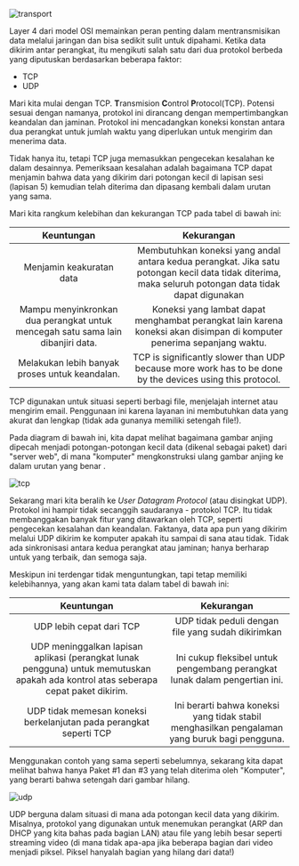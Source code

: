 ![transport](https://raw.githubusercontent.com/yingcrackerhades/cybersec-module/main/Pre%20Security/Network%20Fundamental/Model%20OSI/Image/transport.png)

Layer 4 dari model OSI memainkan peran penting dalam mentransmisikan data melalui jaringan dan bisa sedikit sulit untuk dipahami. Ketika data dikirim antar perangkat, itu mengikuti salah satu dari dua protokol berbeda yang diputuskan berdasarkan beberapa faktor:
* TCP
* UDP

Mari kita mulai dengan TCP. **T**ransmision **C**ontrol **P**rotocol(TCP). Potensi sesuai dengan namanya, protokol ini dirancang dengan mempertimbangkan keandalan dan jaminan. Protokol ini mencadangkan koneksi konstan antara dua perangkat untuk jumlah waktu yang diperlukan untuk mengirim dan menerima data.

Tidak hanya itu, tetapi TCP juga memasukkan pengecekan kesalahan ke dalam desainnya. Pemeriksaan kesalahan adalah bagaimana TCP dapat menjamin bahwa data yang dikirim dari potongan kecil di lapisan sesi (lapisan 5) kemudian telah diterima dan dipasang kembali dalam urutan yang sama.

Mari kita rangkum kelebihan dan kekurangan TCP pada tabel di bawah ini:

|Keuntungan|Kekurangan|
|:--------:|:--------:|
|Menjamin keakuratan data|Membutuhkan koneksi yang andal antara kedua perangkat. Jika satu potongan kecil data tidak diterima, maka seluruh potongan data tidak dapat digunakan|
|Mampu menyinkronkan dua perangkat untuk mencegah satu sama lain dibanjiri data.|Koneksi yang lambat dapat menghambat perangkat lain karena koneksi akan disimpan di komputer penerima sepanjang waktu.|
|Melakukan lebih banyak proses untuk keandalan.|TCP is significantly slower than UDP because more work has to be done by the devices using this protocol.|

TCP digunakan untuk situasi seperti berbagi file, menjelajah internet atau mengirim email. Penggunaan ini karena layanan ini membutuhkan data yang akurat dan lengkap (tidak ada gunanya memiliki setengah file!).

Pada diagram di bawah ini, kita dapat melihat bagaimana gambar anjing dipecah menjadi potongan-potongan kecil data (dikenal sebagai paket) dari "server web", di mana "komputer" mengkonstruksi ulang gambar anjing ke dalam urutan yang benar .

![tcp](https://raw.githubusercontent.com/yingcrackerhades/cybersec-module/main/Pre%20Security/Network%20Fundamental/Model%20OSI/Image/tcpdog.png)

Sekarang mari kita beralih ke *User Datagram Protocol* (atau disingkat UDP). Protokol ini hampir tidak secanggih saudaranya - protokol TCP. Itu tidak membanggakan banyak fitur yang ditawarkan oleh TCP, seperti pengecekan kesalahan dan keandalan. Faktanya, data apa pun yang dikirim melalui UDP dikirim ke komputer apakah itu sampai di sana atau tidak. Tidak ada sinkronisasi antara kedua perangkat atau jaminan; hanya berharap untuk yang terbaik, dan semoga saja.

Meskipun ini terdengar tidak menguntungkan, tapi tetap memiliki kelebihannya, yang akan kami tata dalam tabel di bawah ini:

|Keuntungan|Kekurangan|
|:--------:|:--------:|
|UDP lebih cepat dari TCP|UDP tidak peduli dengan file yang sudah dikirimkan|
|UDP meninggalkan lapisan aplikasi (perangkat lunak pengguna) untuk memutuskan apakah ada kontrol atas seberapa cepat paket dikirim.|Ini cukup fleksibel untuk pengembang perangkat lunak dalam pengertian ini.|
|UDP tidak memesan koneksi berkelanjutan pada perangkat seperti TCP|Ini berarti bahwa koneksi yang tidak stabil menghasilkan pengalaman yang buruk bagi pengguna.|

Menggunakan contoh yang sama seperti sebelumnya, sekarang kita dapat melihat bahwa hanya Paket #1 dan #3 yang telah diterima oleh "Komputer", yang berarti bahwa setengah dari gambar hilang.

![udp](https://raw.githubusercontent.com/yingcrackerhades/cybersec-module/main/Pre%20Security/Network%20Fundamental/Model%20OSI/Image/udpdog.png)

UDP berguna dalam situasi di mana ada potongan kecil data yang dikirim. Misalnya, protokol yang digunakan untuk menemukan perangkat (ARP dan DHCP yang kita bahas pada bagian LAN) atau file yang lebih besar seperti streaming video (di mana tidak apa-apa jika beberapa bagian dari video menjadi piksel. Piksel hanyalah bagian yang hilang dari data!)
